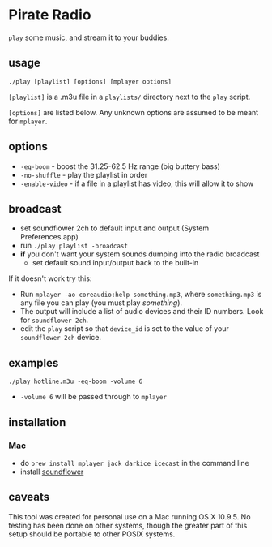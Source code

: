 # Pirate Radio

`play` some music, and stream it to your buddies.

## usage

`./play [playlist] [options] [mplayer options]`

`[playlist]` is a .m3u file in a `playlists/` directory next to the `play` script.

`[options]` are listed below. Any unknown options are assumed to be meant for `mplayer`.

## options

- `-eq-boom` - boost the 31.25-62.5 Hz range (big buttery bass)
- `-no-shuffle` - play the playlist in order
- `-enable-video` - if a file in a playlist has video, this will allow it to show

## broadcast

- set soundflower 2ch to default input and output (System Preferences.app)
- run `./play playlist -broadcast`
- **if** you don't want your system sounds dumping into the radio broadcast
	- set default sound input/output back to the built-in

If it doesn't work try this:
- Run `mplayer -ao coreaudio:help something.mp3`, where `something.mp3` is any file you can play (you must play _something_).
- The output will include a list of audio devices and their ID numbers. Look for `soundflower 2ch`.
- edit the `play` script so that `device_id` is set to the value of your `soundflower 2ch` device.

## examples

`./play hotline.m3u -eq-boom -volume 6`
- `-volume 6` will be passed through to `mplayer`

## installation

### Mac

- do `brew install mplayer jack darkice icecast` in the command line
- install [soundflower](https://rogueamoeba.com/freebies/soundflower/)

## caveats

This tool was created for personal use on a Mac running OS X 10.9.5. No testing
has been done on other systems, though the greater part of this setup should be
portable to other POSIX systems.
